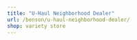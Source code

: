 ```yaml
---
title: "U-Haul Neighborhood Dealer"
url: /benson/u-haul-neighborhood-dealer/
shop: variety store
---
```

